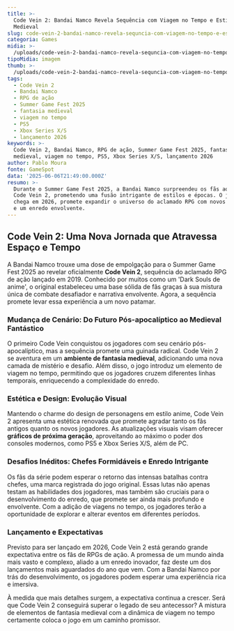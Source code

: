 ```yaml
---
title: >-
  Code Vein 2: Bandai Namco Revela Sequência com Viagem no Tempo e Estilo
  Medieval
slug: code-vein-2-bandai-namco-revela-sequncia-com-viagem-no-tempo-e-estilo-medieval
categoria: Games
midia: >-
  /uploads/code-vein-2-bandai-namco-revela-sequncia-com-viagem-no-tempo-e-estilo-medieval-thumb.png
tipoMidia: imagem
thumb: >-
  /uploads/code-vein-2-bandai-namco-revela-sequncia-com-viagem-no-tempo-e-estilo-medieval-thumb.png
tags:
  - Code Vein 2
  - Bandai Namco
  - RPG de ação
  - Summer Game Fest 2025
  - fantasia medieval
  - viagem no tempo
  - PS5
  - Xbox Series X/S
  - lançamento 2026
keywords: >-
  Code Vein 2, Bandai Namco, RPG de ação, Summer Game Fest 2025, fantasia
  medieval, viagem no tempo, PS5, Xbox Series X/S, lançamento 2026
author: Pablo Moura
fonte: GameSpot
data: '2025-06-06T21:49:00.000Z'
resumo: >-
  Durante o Summer Game Fest 2025, a Bandai Namco surpreendeu os fãs ao anunciar
  Code Vein 2, prometendo uma fusão intrigante de estilos e épocas. O jogo, que
  chega em 2026, promete expandir o universo do aclamado RPG com novos desafios
  e um enredo envolvente.
---
```


## Code Vein 2: Uma Nova Jornada que Atravessa Espaço e Tempo

A Bandai Namco trouxe uma dose de empolgação para o Summer Game Fest 2025 ao revelar oficialmente **Code Vein 2**, sequência do aclamado RPG de ação lançado em 2019. Conhecido por muitos como um 'Dark Souls de anime', o original estabeleceu uma base sólida de fãs graças à sua mistura única de combate desafiador e narrativa envolvente. Agora, a sequência promete levar essa experiência a um novo patamar.

### Mudança de Cenário: Do Futuro Pós-apocalíptico ao Medieval Fantástico

O primeiro Code Vein conquistou os jogadores com seu cenário pós-apocalíptico, mas a sequência promete uma guinada radical. Code Vein 2 se aventura em um **ambiente de fantasia medieval**, adicionando uma nova camada de mistério e desafio. Além disso, o jogo introduz um elemento de viagem no tempo, permitindo que os jogadores cruzem diferentes linhas temporais, enriquecendo a complexidade do enredo.

### Estética e Design: Evolução Visual

Mantendo o charme do design de personagens em estilo anime, Code Vein 2 apresenta uma estética renovada que promete agradar tanto os fãs antigos quanto os novos jogadores. As atualizações visuais visam oferecer **gráficos de próxima geração**, aproveitando ao máximo o poder dos consoles modernos, como PS5 e Xbox Series X/S, além de PC.

### Desafios Inéditos: Chefes Formidáveis e Enredo Intrigante

Os fãs da série podem esperar o retorno das intensas batalhas contra chefes, uma marca registrada do jogo original. Essas lutas não apenas testam as habilidades dos jogadores, mas também são cruciais para o desenvolvimento do enredo, que promete ser ainda mais profundo e envolvente. Com a adição de viagens no tempo, os jogadores terão a oportunidade de explorar e alterar eventos em diferentes períodos.

### Lançamento e Expectativas

Previsto para ser lançado em 2026, Code Vein 2 está gerando grande expectativa entre os fãs de RPGs de ação. A promessa de um mundo ainda mais vasto e complexo, aliado a um enredo inovador, faz deste um dos lançamentos mais aguardados do ano que vem. Com a Bandai Namco por trás do desenvolvimento, os jogadores podem esperar uma experiência rica e imersiva.

À medida que mais detalhes surgem, a expectativa continua a crescer. Será que Code Vein 2 conseguirá superar o legado de seu antecessor? A mistura de elementos de fantasia medieval com a dinâmica de viagem no tempo certamente coloca o jogo em um caminho promissor.

